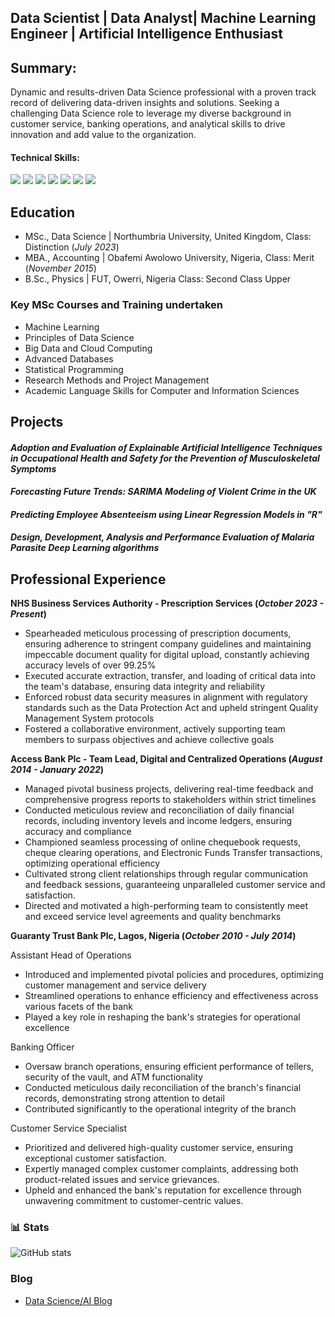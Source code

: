## Data Scientist | Data Analyst| Machine Learning Engineer | Artificial Intelligence Enthusiast

## Summary:
Dynamic and results-driven Data Science professional with a proven track record of delivering data-driven insights and solutions. Seeking a challenging Data Science role to leverage my diverse background in customer service, banking operations, and analytical skills to drive innovation and add value to the organization.

#### Technical Skills: 
<div>
<img src="https://img.shields.io/badge/-Python-3776AB?&style=for-the-badge&logo=Python&logoColor=white" />
<img src="https://img.shields.io/badge/-R-276DC3?&style=for-the-badge&logo=R&logoColor=white" />
<img src="https://img.shields.io/badge/-SQL-4479A1?&style=for-the-badge&logo=SQL&logoColor=white" />
<img src="https://img.shields.io/badge/-Power_BI-F2C811?&style=for-the-badge&logo=Power-BI&logoColor=white" />
<img src="https://img.shields.io/badge/-Tableau-E97627?&style=for-the-badge&logo=Tableau&logoColor=white" />
<img src="https://img.shields.io/badge/-Statistical_Analysis-007ACC?&style=for-the-badge&logo=statistics&logoColor=white" />
<img src="https://img.shields.io/badge/-Predictive_Modeling-FF6F00?&style=for-the-badge&logo=Predictive-Modeling&logoColor=white" />
</div>

## Education
- MSc.,  Data Science | Northumbria University, United Kingdom, Class: Distinction (_July 2023_)								  
- MBA.,  Accounting   | Obafemi Awolowo University, Nigeria, Class: Merit   (_November 2015_)	 			        		
- B.Sc., Physics      | FUT, Owerri, Nigeria Class: Second Class Upper


### Key MSc Courses and Training undertaken
- Machine Learning
- Principles of Data Science
- Big Data and Cloud Computing
- Advanced Databases
- Statistical Programming
- Research Methods and Project Management
- Academic Language Skills for Computer and Information Sciences

## Projects
#### _Adoption and Evaluation of Explainable Artificial Intelligence Techniques in Occupational Health and Safety for the Prevention of Musculoskeletal Symptoms_

#### _Forecasting Future Trends: SARIMA Modeling of Violent Crime in the UK_

#### _Predicting Employee Absenteeism using Linear Regression Models in "R"_

#### _Design, Development, Analysis and Performance Evaluation of Malaria Parasite Deep Learning algorithms_

## Professional Experience
**NHS Business Services Authority - Prescription Services (_October 2023 - Present_)**
- Spearheaded meticulous processing of prescription documents, ensuring adherence to stringent company guidelines and maintaining impeccable document quality for digital upload, constantly achieving accuracy levels of over 99.25%
- Executed accurate extraction, transfer, and loading of critical data into the team's database, ensuring data integrity and reliability
- Enforced robust data security measures in alignment with regulatory standards such as the Data Protection Act and upheld stringent Quality Management System protocols
- Fostered a collaborative environment, actively supporting team members to surpass objectives and achieve collective goals

**Access Bank Plc - Team Lead, Digital and Centralized Operations (_August 2014 - January 2022_)**
- Managed pivotal business projects, delivering real-time feedback and comprehensive progress reports to stakeholders within strict timelines
- Conducted meticulous review and reconciliation of daily financial records, including inventory levels and income ledgers, ensuring accuracy and compliance
- Championed seamless processing of online chequebook requests, cheque clearing operations, and Electronic Funds Transfer transactions, optimizing operational efficiency
- Cultivated strong client relationships through regular communication and feedback sessions, guaranteeing unparalleled customer service and satisfaction.
- Directed and motivated a high-performing team to consistently meet and exceed service level agreements and quality benchmarks

**Guaranty Trust Bank Plc, Lagos, Nigeria (_October 2010 - July 2014_)**

Assistant Head of Operations
- Introduced and implemented pivotal policies and procedures, optimizing customer management and service delivery
- Streamlined operations to enhance efficiency and effectiveness across various facets of the bank
- Played a key role in reshaping the bank's strategies for operational excellence

Banking Officer
- Oversaw branch operations, ensuring efficient performance of tellers, security of the vault, and ATM functionality
- Conducted meticulous daily reconciliation of the branch's financial records, demonstrating strong attention to detail
- Contributed significantly to the operational integrity of the branch

Customer Service Specialist 
- Prioritized and delivered high-quality customer service, ensuring exceptional customer satisfaction.
- Expertly managed complex customer complaints, addressing both product-related issues and service grievances.
- Upheld and enhanced the bank's reputation for excellence through unwavering commitment to customer-centric values.

### 📊 Stats

![GitHub stats](https://github-readme-stats.vercel.app/api?username=Mattdozie&show_icons=true&theme=outrun)

<!-- ![GitHub Streak](https://streak-stats.demolab.com?user=Mattdozie&theme=outrun&border_radius=2.5) -->


### Blog
- [Data Science/AI Blog](https://)
